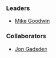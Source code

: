 ### Leaders

* [Mike Goodwin](mailto:mike.goodwin@owasp.org)

### Collaborators
* [Jon Gadsden](mailto:jon.gadsden@owasp.org)
